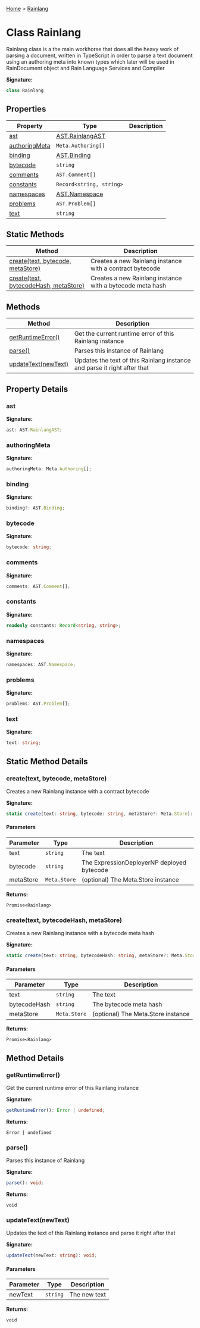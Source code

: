 [Home](../index.md) &gt; [Rainlang](./rainlang.md)

# Class Rainlang

Rainlang class is a the main workhorse that does all the heavy work of parsing a document, written in TypeScript in order to parse a text document using an authoring meta into known types which later will be used in RainDocument object and Rain Language Services and Compiler

<b>Signature:</b>

```typescript
class Rainlang 
```

## Properties

|  Property | Type | Description |
|  --- | --- | --- |
|  [ast](./rainlang.md#ast-property) | [AST.RainlangAST](../namespaces/ast/types/rainlangast.md) |  |
|  [authoringMeta](./rainlang.md#authoringMeta-property) | `Meta.Authoring[]` |  |
|  [binding](./rainlang.md#binding-property) | [AST.Binding](../namespaces/ast/types/binding.md) |  |
|  [bytecode](./rainlang.md#bytecode-property) | `string` |  |
|  [comments](./rainlang.md#comments-property) | `AST.Comment[]` |  |
|  [constants](./rainlang.md#constants-property) | `Record<string, string>` |  |
|  [namespaces](./rainlang.md#namespaces-property) | [AST.Namespace](../namespaces/ast/types/namespace.md) |  |
|  [problems](./rainlang.md#problems-property) | `AST.Problem[]` |  |
|  [text](./rainlang.md#text-property) | `string` |  |

## Static Methods

|  Method | Description |
|  --- | --- |
|  [create(text, bytecode, metaStore)](./rainlang.md#create-method-static-1) | Creates a new Rainlang instance with a contract bytecode |
|  [create(text, bytecodeHash, metaStore)](./rainlang.md#create-method-static-2) | Creates a new Rainlang instance with a bytecode meta hash |

## Methods

|  Method | Description |
|  --- | --- |
|  [getRuntimeError()](./rainlang.md#getRuntimeError-method-1) | Get the current runtime error of this Rainlang instance |
|  [parse()](./rainlang.md#parse-method-1) | Parses this instance of Rainlang |
|  [updateText(newText)](./rainlang.md#updateText-method-1) | Updates the text of this Rainlang instance and parse it right after that |

## Property Details

<a id="ast-property"></a>

### ast

<b>Signature:</b>

```typescript
ast: AST.RainlangAST;
```

<a id="authoringMeta-property"></a>

### authoringMeta

<b>Signature:</b>

```typescript
authoringMeta: Meta.Authoring[];
```

<a id="binding-property"></a>

### binding

<b>Signature:</b>

```typescript
binding?: AST.Binding;
```

<a id="bytecode-property"></a>

### bytecode

<b>Signature:</b>

```typescript
bytecode: string;
```

<a id="comments-property"></a>

### comments

<b>Signature:</b>

```typescript
comments: AST.Comment[];
```

<a id="constants-property"></a>

### constants

<b>Signature:</b>

```typescript
readonly constants: Record<string, string>;
```

<a id="namespaces-property"></a>

### namespaces

<b>Signature:</b>

```typescript
namespaces: AST.Namespace;
```

<a id="problems-property"></a>

### problems

<b>Signature:</b>

```typescript
problems: AST.Problem[];
```

<a id="text-property"></a>

### text

<b>Signature:</b>

```typescript
text: string;
```

## Static Method Details

<a id="create-method-static-1"></a>

### create(text, bytecode, metaStore)

Creates a new Rainlang instance with a contract bytecode

<b>Signature:</b>

```typescript
static create(text: string, bytecode: string, metaStore?: Meta.Store): Promise<Rainlang>;
```

#### Parameters

|  Parameter | Type | Description |
|  --- | --- | --- |
|  text | `string` | The text |
|  bytecode | `string` | The ExpressionDeployerNP deployed bytecode |
|  metaStore | `Meta.Store` | (optional) The Meta.Store instance |

<b>Returns:</b>

`Promise<Rainlang>`

<a id="create-method-static-2"></a>

### create(text, bytecodeHash, metaStore)

Creates a new Rainlang instance with a bytecode meta hash

<b>Signature:</b>

```typescript
static create(text: string, bytecodeHash: string, metaStore?: Meta.Store): Promise<Rainlang>;
```

#### Parameters

|  Parameter | Type | Description |
|  --- | --- | --- |
|  text | `string` | The text |
|  bytecodeHash | `string` | The bytecode meta hash |
|  metaStore | `Meta.Store` | (optional) The Meta.Store instance |

<b>Returns:</b>

`Promise<Rainlang>`

## Method Details

<a id="getRuntimeError-method-1"></a>

### getRuntimeError()

Get the current runtime error of this Rainlang instance

<b>Signature:</b>

```typescript
getRuntimeError(): Error | undefined;
```
<b>Returns:</b>

`Error | undefined`

<a id="parse-method-1"></a>

### parse()

Parses this instance of Rainlang

<b>Signature:</b>

```typescript
parse(): void;
```
<b>Returns:</b>

`void`

<a id="updateText-method-1"></a>

### updateText(newText)

Updates the text of this Rainlang instance and parse it right after that

<b>Signature:</b>

```typescript
updateText(newText: string): void;
```

#### Parameters

|  Parameter | Type | Description |
|  --- | --- | --- |
|  newText | `string` | The new text |

<b>Returns:</b>

`void`

